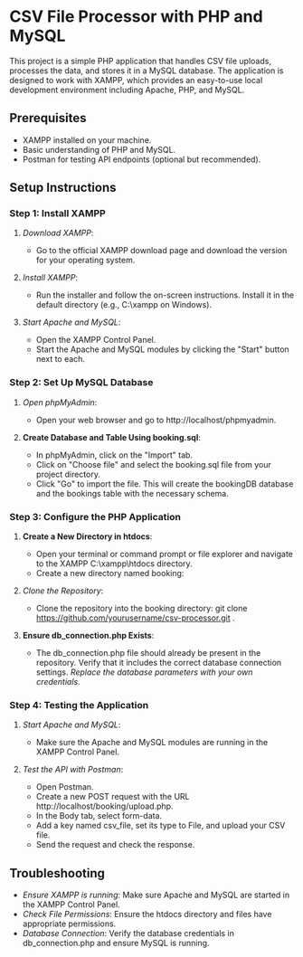 CSV File Processor with PHP and MySQL
=====================================

This project is a simple PHP application that handles CSV file uploads, processes the data, and stores it in a MySQL database. The application is designed to work with XAMPP, which provides an easy-to-use local development environment including Apache, PHP, and MySQL.

Prerequisites
-------------

-   XAMPP installed on your machine.
-   Basic understanding of PHP and MySQL.
-   Postman for testing API endpoints (optional but recommended).

Setup Instructions
------------------

### Step 1: Install XAMPP

1.  *Download XAMPP*:
    -   Go to the official XAMPP download page and download the version for your operating system.

2.  *Install XAMPP*:
    -   Run the installer and follow the on-screen instructions. Install it in the default directory (e.g., C:\xampp on Windows).

3.  *Start Apache and MySQL*:
    -   Open the XAMPP Control Panel.
    -   Start the Apache and MySQL modules by clicking the "Start" button next to each.

### Step 2: Set Up MySQL Database
1.  *Open phpMyAdmin*:
    -   Open your web browser and go to http://localhost/phpmyadmin.

2.  **Create Database and Table Using booking.sql**:
    -   In phpMyAdmin, click on the "Import" tab.
    -   Click on "Choose file" and select the booking.sql file from your project directory.
    -   Click "Go" to import the file. This will create the bookingDB database and the bookings table with the necessary schema.

### Step 3: Configure the PHP Application
1.  **Create a New Directory in htdocs**:
    -   Open your terminal or command prompt or file explorer and navigate to the XAMPP C:\xampp\htdocs directory.
    -   Create a new directory named booking:

2.  *Clone the Repository*:
    -   Clone the repository into the booking directory:
        git clone https://github.com/yourusername/csv-processor.git .

3.  **Ensure db_connection.php Exists**:
    -   The db_connection.php file should already be present in the repository. Verify that it includes the correct database connection settings. *Replace the database parameters with your own credentials*.

### Step 4: Testing the Application
1.  *Start Apache and MySQL*:
    -   Make sure the Apache and MySQL modules are running in the XAMPP Control Panel.

2.  *Test the API with Postman*:
    -   Open Postman.
    -   Create a new POST request with the URL http://localhost/booking/upload.php.
    -   In the Body tab, select form-data.
    -   Add a key named csv_file, set its type to File, and upload your CSV file.
    -   Send the request and check the response.

Troubleshooting
---------------
-   *Ensure XAMPP is running*: Make sure Apache and MySQL are started in the XAMPP Control Panel.
-   *Check File Permissions*: Ensure the htdocs directory and files have appropriate permissions.
-   *Database Connection*: Verify the database credentials in db_connection.php and ensure MySQL is running.